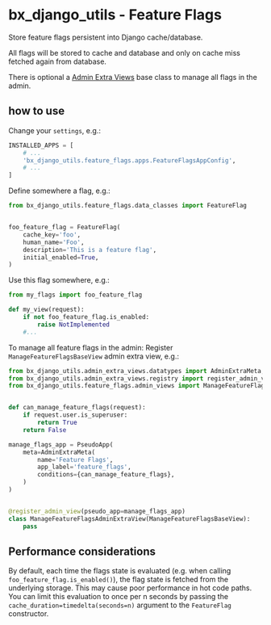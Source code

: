 # bx_django_utils - Feature Flags

Store feature flags persistent into Django cache/database.

All flags will be stored to cache and database and only on cache miss fetched again from database.

There is optional a [Admin Extra Views](https://github.com/boxine/bx_django_utils/blob/master/bx_django_utils/admin_extra_views/README.md) base class to manage all flags in the admin.

## how to use

Change your `settings`, e.g.:
```python
INSTALLED_APPS = [
    # ...
    'bx_django_utils.feature_flags.apps.FeatureFlagsAppConfig',
    # ...
]
```


Define somewhere a flag, e.g.:

```python
from bx_django_utils.feature_flags.data_classes import FeatureFlag


foo_feature_flag = FeatureFlag(
    cache_key='foo',
    human_name='Foo',
    description='This is a feature flag',
    initial_enabled=True,
)
```


Use this flag somewhere, e.g.:

```python
from my_flags import foo_feature_flag

def my_view(request):
    if not foo_feature_flag.is_enabled:
        raise NotImplemented
    #...
```


To manage all feature flags in the admin: Register `ManageFeatureFlagsBaseView` admin extra view, e.g.:

```python
from bx_django_utils.admin_extra_views.datatypes import AdminExtraMeta, PseudoApp
from bx_django_utils.admin_extra_views.registry import register_admin_view
from bx_django_utils.feature_flags.admin_views import ManageFeatureFlagsBaseView


def can_manage_feature_flags(request):
    if request.user.is_superuser:
        return True
    return False

manage_flags_app = PseudoApp(
    meta=AdminExtraMeta(
        name='Feature Flags',
        app_label='feature_flags',
        conditions={can_manage_feature_flags},
    )
)


@register_admin_view(pseudo_app=manage_flags_app)
class ManageFeatureFlagsAdminExtraView(ManageFeatureFlagsBaseView):
    pass
```

## Performance considerations

By default, each time the flags state is evaluated (e.g. when calling `foo_feature_flag.is_enabled()`), the flag state is fetched from the underlying storage. This may cause poor performance in hot code paths.
You can limit this evaluation to once per n seconds by passing the `cache_duration=timedelta(seconds=n)` argument to the `FeatureFlag` constructor.
